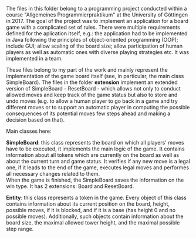 The files in this folder belong to a programming project conducted within a course "Allgemeines
Programmierpraktikum" at the University of Göttingen in 2017. The goal of the project was to
implement an application for a board game with a complicated set of rules. There were multiple
requirements defined for the aplication itself, e.g.: the application had to be implemented in
Java following the principles of object-oriented programming (OOP); include GUI; allow scaling
of the board size; allow participation of human players as well as automatic ones with diverse
playing strategies etc. It was implemented in a team. 

These files belong to my part of the work and mainly represent the implementation of the game
board itself (see, in particular, the main class SimpleBoard). The files in the folder
**extension** implement an extended version of SimpleBoard - ResetBoard - which allows not only
to conduct allowed moves and keep track of the game status but also to store and undo moves
(e.g. to allow a human player to go back in a game and try different moves or to support an
automatic player in computing the possible consequences of its potential moves few steps ahead
and making a decision based on that).

Main classes here:

**SimpleBoard**: this class represents the board on which all players' moves have to be
		executed, it implements the main logic of the game.
		It contains information about all tokens which are currently
		on the board as well as about the current turn and game status. It verifies if
		any new move is a legal one, if it leads to the end of the game, executes
		legal moves and performes all necessary changes related to them.  
		When the game is finished, the SimpleBoard saves the information on the win type.
		It has 2 extensions: Board and ResetBoard.

**Entity**:	this class represents a token in the game. Every object of this class contains
		information about its current position on the board, height, possible moves, if
		it is blocked, and if it is a base (has height 0 and no possible moves).
		Additionally, such objects contain information about the board size, the maximal
		allowed tower height, and the maximal possible step range.
  
